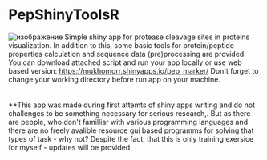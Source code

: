 # PepShinyToolsR
![изображение](https://user-images.githubusercontent.com/86622871/137533244-12319b29-e7c2-4e2b-b028-bb5dcd97f84b.png)
Simple shiny app for protease cleavage sites in proteins visualization. In addition to this, some basic tools for protein/peptide properties calculation and sequence data (pre)processing are provided.\
You can download attached script and run your app locally or use web based version:  https://mukhomorr.shinyapps.io/pep_marker/
Don't forget to change your working directory before run app on your machine.\
\
\
**This app was made during first attemts of shiny apps writing and do not challenges to be something necessary for serious research,. But as there are people, who don't familliar with various programming languages and there are no freely avalible resource gui based programms for solving that types of task - why not? Despite the fact, that this is only training exersice for myself - updates will be provided.
